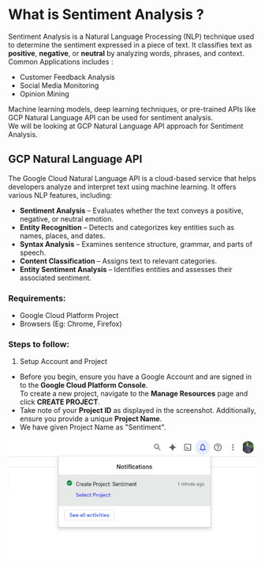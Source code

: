 # What is Sentiment Analysis ?
Sentiment Analysis is a Natural Language Processing (NLP) technique used to determine the sentiment expressed in a piece of text. It classifies text as **positive**, **negative**, or **neutral** by analyzing words, phrases, and context. </br>
Common Applications includes : </br>
* Customer Feedback Analysis
* Social Media Monitoring
* Opinion Mining

Machine learning models, deep learning techniques, or pre-trained APIs like GCP Natural Language API can be used for sentiment analysis. </br>
We will be looking at GCP Natural Language API approach for Sentiment Analysis.

## GCP Natural Language API
The Google Cloud Natural Language API is a cloud-based service that helps developers analyze and interpret text using machine learning. It offers various NLP features, including: </br>
* **Sentiment Analysis** – Evaluates whether the text conveys a positive, negative, or neutral emotion.
* **Entity Recognition** – Detects and categorizes key entities such as names, places, and dates.
* **Syntax Analysis** – Examines sentence structure, grammar, and parts of speech.
* **Content Classification** – Assigns text to relevant categories.
* **Entity Sentiment Analysis** – Identifies entities and assesses their associated sentiment.

### Requirements:
* Google Cloud Platform Project
* Browsers (Eg: Chrome, Firefox)

### Steps to follow: 
1. Setup Account and Project </br>
- Before you begin, ensure you have a Google Account and are signed in to the **Google Cloud Platform Console**.  
To create a new project, navigate to the **Manage Resources** page and click **CREATE PROJECT**.
- Take note of your **Project ID** as displayed in the screenshot. Additionally, ensure you provide a unique **Project Name**.
- We have given Project Name as "Sentiment". </br>
<img  src="https://github.com/shubh-21/SentimentAnalysisGCP/blob/main/SentimentGCP/1.png">


